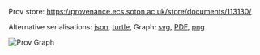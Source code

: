 
Prov store: https://provenance.ecs.soton.ac.uk/store/documents/113130/

Alternative serialisations: [json](https://provenance.ecs.soton.ac.uk/store/documents/113130.json), [turtle](https://provenance.ecs.soton.ac.uk/store/documents/113130.ttl),
Graph: [svg](https://provenance.ecs.soton.ac.uk/store/documents/113130.svg), [PDF](https://provenance.ecs.soton.ac.uk/store/documents/113130.pdf), [png](https://provenance.ecs.soton.ac.uk/store/documents/113130.png)

![Prov Graph](https://provenance.ecs.soton.ac.uk/store/documents/113130.png)

        
